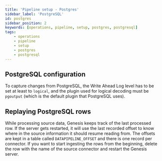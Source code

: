 ```yaml
---
title: 'Pipeline setup - Postgres'
sidebar_label: 'PostgreSQL'
id: postgres
sidebar_position: 2
keywords: [operations, pipeline, setup, postgres, postgresql]
tags:
    - operations
    - pipeline
    - setup
    - postgres
    - postgresql
---
```


## PostgreSQL configuration
To capture changes from PostgreSQL, the Write Ahead Log level has to be set at least to `logical`, and the plugin used for logical decoding must be `pgoutput` (which is the default plugin that PostgreSQL uses).

## Replaying PostgreSQL rows
While processing source data, Genesis keeps track of the last processed row. If the server gets restarted, it will use the last recorded offset to know where in the source information it should resume reading from.  The offsets are kept in a table called `DATAPIPELINE_OFFSET` and there is one record per connector. If you want to start ingesting the rows from the beginning, delete the row with the name of the source connector and restart the Genesis server.